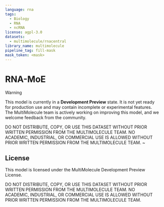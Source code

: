 ```yaml
---
language: rna
tags:
  - Biology
  - RNA
  - ncRNA
license: agpl-3.0
datasets:
  - multimolecule/rnacentral
library_name: multimolecule
pipeline_tag: fill-mask
mask_token: <mask>
---
```


# RNA-MoE

> [!WARNING]
> This model is currently in a **Development Preview** state. It is not yet ready for production use and may contain incomplete or experimental features. The MultiMolecule team is actively working on improving this model, and we welcome feedback from the community.
>
> DO NOT DISTRIBUTE, COPY, OR USE THIS DATASET WITHOUT PRIOR WRITTEN PERMISSION FROM THE MULTIMOLECULE TEAM.
> NO ACADEMIC, INDUSTRIAL, OR COMMERCIAL USE IS ALLOWED WITHOUT PRIOR WRITTEN PERMISSION FROM THE MULTIMOLECULE TEAM.
> ~

## License

This model is licensed under the MultiMolecule Development Preview License.

DO NOT DISTRIBUTE, COPY, OR USE THIS DATASET WITHOUT PRIOR WRITTEN PERMISSION FROM THE MULTIMOLECULE TEAM.
NO ACADEMIC, INDUSTRIAL, OR COMMERCIAL USE IS ALLOWED WITHOUT PRIOR WRITTEN PERMISSION FROM THE MULTIMOLECULE TEAM.
